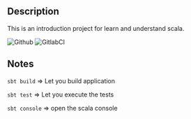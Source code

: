 ## Description

This is an introduction project for learn and understand scala.

![Github](https://github.com/zearkiatos/scala-awesome-kata/actions/workflows/action.yml/badge.svg)
![GitlabCI](https://gitlab.com/caprilespe/scala-awesome-kata/badges/develop/pipeline.svg)

## Notes

`sbt build` => Let you build application

`sbt test` => Let you execute the tests

`sbt console` => open the scala console
